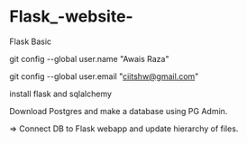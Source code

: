 # Flask_-website-
Flask Basic


git config --global user.name "Awais Raza"


git config --global user.email "ciitshw@gmail.com"

install flask and sqlalchemy

Download Postgres and make a database using PG Admin.

=> Connect DB to Flask webapp and update hierarchy of files.
